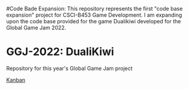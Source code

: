 #Code Bade Expansion:
This repository represents the first "code base expansion" project for CSCI-B453 Game Development.
I am expanding upon the code base provided for the game Dualikiwi developed for the Global Game Jam 2022.



# GGJ-2022: DualiKiwi
Repository for this year's Global Game Jam project

[Kanban](https://github.com/swiimii/GGJ-2022/projects/1)
